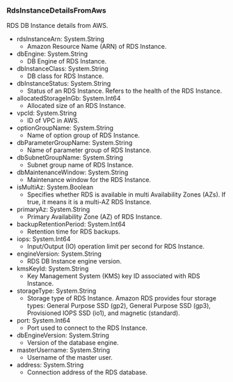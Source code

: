 ### RdsInstanceDetailsFromAws
RDS DB Instance details from AWS.

- rdsInstanceArn: System.String
  - Amazon Resource Name (ARN) of RDS Instance.
- dbEngine: System.String
  - DB Engine of RDS Instance.
- dbInstanceClass: System.String
  - DB class for RDS Instance.
- dbInstanceStatus: System.String
  - Status of an RDS Instance. Refers to the health of the RDS Instance.
- allocatedStorageInGb: System.Int64
  - Allocated size of an RDS Instance.
- vpcId: System.String
  - ID of VPC in AWS.
- optionGroupName: System.String
  - Name of option group of RDS Instance.
- dbParameterGroupName: System.String
  - Name of parameter group of RDS Instance.
- dbSubnetGroupName: System.String
  - Subnet group name of RDS Instance.
- dbMaintenanceWindow: System.String
  - Maintenance window for the RDS Instance.
- isMultiAz: System.Boolean
  - Specifies whether RDS is available in multi Availability Zones (AZs). If true, it means it is a multi-AZ RDS Instance.
- primaryAz: System.String
  - Primary Availability Zone (AZ) of RDS Instance.
- backupRetentionPeriod: System.Int64
  - Retention time for RDS backups.
- iops: System.Int64
  - Input/Output (IO) operation limit per second for RDS Instance.
- engineVersion: System.String
  - RDS DB Instance engine version.
- kmsKeyId: System.String
  - Key Management System (KMS) key ID associated with RDS Instance.
- storageType: System.String
  - Storage type of RDS Instance. Amazon RDS provides four storage types: General Purpose SSD (gp2), General Purpose SSD (gp3), Provisioned IOPS SSD (io1), and magnetic (standard).
- port: System.Int64
  - Port used to connect to the RDS Instance.
- dbEngineVersion: System.String
  - Version of the database engine.
- masterUsername: System.String
  - Username of the master user.
- address: System.String
  - Connection address of the RDS database.
